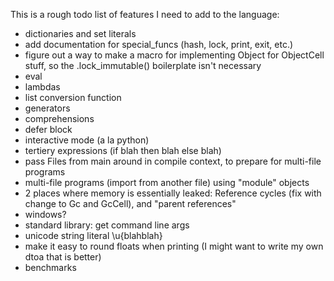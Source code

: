
This is a rough todo list of features I need to add to the language:

* dictionaries and set literals
* add documentation for special_funcs (hash, lock, print, exit, etc.)
* figure out a way to make a macro for implementing Object for ObjectCell stuff, so the .lock_immutable() boilerplate isn't necessary
* eval
* lambdas
* list conversion function
* generators
* comprehensions
* defer block
* interactive mode (a la python)
* tertiery expressions (if blah then blah else blah)
* pass Files from main around in compile context, to prepare for multi-file programs
* multi-file programs (import from another file) using "module" objects
* 2 places where memory is essentially leaked: Reference cycles (fix with change to Gc and GcCell), and "parent references"
* windows?
* standard library: get command line args
* unicode string literal \u{blahblah}
* make it easy to round floats when printing (I might want to write my own dtoa that is better)
* benchmarks
